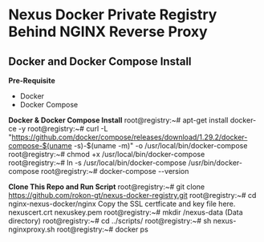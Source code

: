 # Nexus Docker Private Registry Behind NGINX Reverse Proxy

## Docker and Docker Compose Install

__Pre-Requisite__
* Docker
* Docker Compose

__Docker & Docker Compose Install__
root@registry:~# apt-get install docker-ce -y
root@registry:~# curl -L "https://github.com/docker/compose/releases/download/1.29.2/docker-compose-$(uname -s)-$(uname -m)" -o /usr/local/bin/docker-compose
root@registry:~# chmod +x /usr/local/bin/docker-compose
root@registry:~# ln -s /usr/local/bin/docker-compose /usr/bin/docker-compose
root@registry:~# docker-compose --version

__Clone This Repo and Run Script__
root@registry:~# git clone https://github.com/rokon-gt/nexus-docker-registry.git
root@registry:~# cd nginx-nexus-docker/nginx
           Copy the SSL certficate and key file here.
              nexuscert.crt
              nexuskey.pem
root@registry:~# mkdir /nexus-data     (Data directory)
root@registry:~# cd ../scripts/
root@registry:~# sh nexus-nginxproxy.sh
root@registry:~# docker ps

